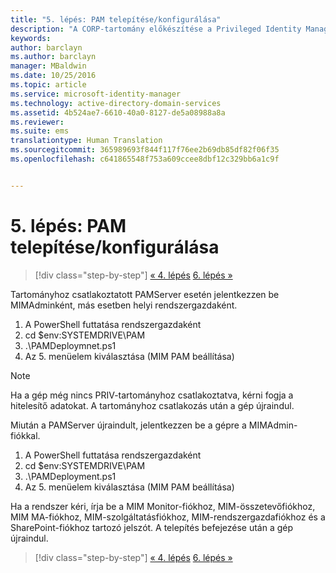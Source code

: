 ```yaml
---
title: "5. lépés: PAM telepítése/konfigurálása"
description: "A CORP-tartomány előkészítése a Privileged Identity Manager által szkriptek útján kezelt meglévő vagy új identitásokkal"
keywords: 
author: barclayn
ms.author: barclayn
manager: MBaldwin
ms.date: 10/25/2016
ms.topic: article
ms.service: microsoft-identity-manager
ms.technology: active-directory-domain-services
ms.assetid: 4b524ae7-6610-40a0-8127-de5a08988a8a
ms.reviewer: 
ms.suite: ems
translationtype: Human Translation
ms.sourcegitcommit: 365989693f844f117f76ee2b69db85df82f06f35
ms.openlocfilehash: c641865548f753a609ccee8dbf12c329bb6a1c9f


---
```

# <a name="step-5-installingconfiguring-pam"></a>5. lépés: PAM telepítése/konfigurálása

>[!div class="step-by-step"]
[« 4. lépés](sp1-step4-configuring-sharepoint.md)
[6. lépés »](sp1-step6-setup-pam-trust.md)

Tartományhoz csatlakoztatott PAMServer esetén jelentkezzen be MIMAdminként, más esetben helyi rendszergazdaként.
1. A PowerShell futtatása rendszergazdaként
2. cd $env:SYSTEMDRIVE\PAM
3. .\PAMDeploymnet.ps1
4. Az 5. menüelem kiválasztása (MIM PAM beállítása)

>[!NOTE]
>Ha a gép még nincs PRIV-tartományhoz csatlakoztatva, kérni fogja a hitelesítő adatokat. A tartományhoz csatlakozás után a gép újraindul.

Miután a PAMServer újraindult, jelentkezzen be a gépre a MIMAdmin-fiókkal.

1. A PowerShell futtatása rendszergazdaként
2. cd $env:SYSTEMDRIVE\PAM
3. .\PAMDeployment.ps1
4. Az 5. menüelem kiválasztása (MIM PAM beállítása)

  Ha a rendszer kéri, írja be a MIM Monitor-fiókhoz, MIM-összetevőfiókhoz, MIM MA-fiókhoz, MIM-szolgáltatásfiókhoz, MIM-rendszergazdafiókhoz és a SharePoint-fiókhoz tartozó jelszót.
  A telepítés befejezése után a gép újraindul.

>[!div class="step-by-step"]
[« 4. lépés](sp1-step4-configuring-sharepoint.md)
[6. lépés »](sp1-step6-setup-pam-trust.md)



<!--HONumber=Nov16_HO2-->


